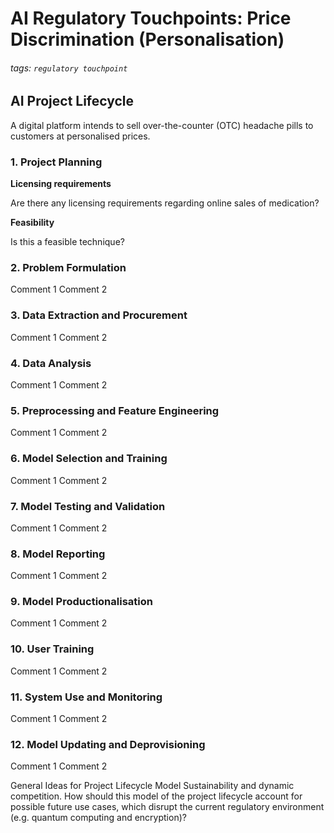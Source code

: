 # AI Regulatory Touchpoints: Price Discrimination (Personalisation)
###### tags: `regulatory touchpoint`

## AI Project Lifecycle 

A digital platform intends to sell over-the-counter (OTC) headache pills to customers at personalised prices.

### 1. Project Planning 
**Licensing requirements**

Are there any licensing requirements regarding online sales of medication?

**Feasibility**

Is this a feasible technique?
 
### 2. Problem Formulation 
Comment 1 
Comment 2 
 
### 3. Data Extraction and Procurement 
Comment 1 
Comment 2 
 
### 4. Data Analysis 
Comment 1 
Comment 2 
 
### 5. Preprocessing and Feature Engineering 
Comment 1 
Comment 2 
 
### 6. Model Selection and Training 
Comment 1 
Comment 2 
 
### 7. Model Testing and Validation 
Comment 1 
Comment 2 
 
### 8. Model Reporting 
Comment 1 
Comment 2 
 
### 9. Model Productionalisation 
Comment 1 
Comment 2 

### 10. User Training 
Comment 1 
Comment 2 
 
### 11. System Use and Monitoring 
Comment 1 
Comment 2 
 
### 12. Model Updating and Deprovisioning 
Comment 1 
Comment 2 
 
General Ideas for Project Lifecycle Model 
Sustainability and dynamic competition. How should this model of the project lifecycle account for possible future use cases, which disrupt the current regulatory environment (e.g. quantum computing and encryption)? 